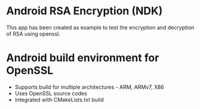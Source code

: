 # Android RSA Encryption (NDK)

This app has been created as example to test the encryption and decryption of RSA using openssl.

# Android build environment for OpenSSL

* Supports build for multiple architectures - ARM, ARMv7, X86
* Uses OpenSSL source codes
* Integrated with CMakeLists.txt build
